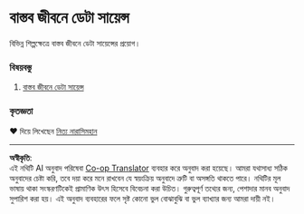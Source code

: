 <!--
CO_OP_TRANSLATOR_METADATA:
{
  "original_hash": "07faf02ff163e609edf0b0308dc5d4e6",
  "translation_date": "2025-08-27T09:18:31+00:00",
  "source_file": "6-Data-Science-In-Wild/README.md",
  "language_code": "bn"
}
-->
# বাস্তব জীবনে ডেটা সায়েন্স

বিভিন্ন শিল্পক্ষেত্রে বাস্তব জীবনে ডেটা সায়েন্সের প্রয়োগ।

### বিষয়বস্তু

1. [বাস্তব জীবনে ডেটা সায়েন্স](20-Real-World-Examples/README.md)

### কৃতজ্ঞতা

❤️ দিয়ে লিখেছেন [নিত্য নারাসিমহান](https://twitter.com/nitya)

---

**অস্বীকৃতি**:  
এই নথিটি AI অনুবাদ পরিষেবা [Co-op Translator](https://github.com/Azure/co-op-translator) ব্যবহার করে অনুবাদ করা হয়েছে। আমরা যথাসাধ্য সঠিক অনুবাদের চেষ্টা করি, তবে দয়া করে মনে রাখবেন যে স্বয়ংক্রিয় অনুবাদে ত্রুটি বা অসঙ্গতি থাকতে পারে। নথিটির মূল ভাষায় থাকা সংস্করণটিকেই প্রামাণিক উৎস হিসেবে বিবেচনা করা উচিত। গুরুত্বপূর্ণ তথ্যের জন্য, পেশাদার মানব অনুবাদ সুপারিশ করা হয়। এই অনুবাদ ব্যবহারের ফলে সৃষ্ট কোনো ভুল বোঝাবুঝি বা ভুল ব্যাখ্যার জন্য আমরা দায়ী নই।